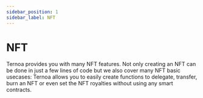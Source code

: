```yaml
---
sidebar_position: 1
sidebar_label: NFT
---
```


# NFT

Ternoa provides you with many NFT features. Not only creating an NFT can be done in just a few lines of code but we also cover many NFT basic usecases: Ternoa allows you to easily create functions to delegate, transfer, burn an NFT or even set the NFT royalties without using any smart contracts.
